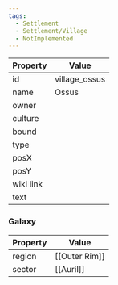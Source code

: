 ```yaml
---
tags:
  - Settlement
  - Settlement/Village
  - NotImplemented
---
```


| Property  | Value         |
| --------- | ------------- |
| id        | village_ossus |
| name      | Ossus         |
| owner     |               |
| culture   |               |
| bound     |               |
| type      |               |
| posX      |               |
| posY      |               |
| wiki link |               |
| text      |               |

### Galaxy
| Property | Value         |
| -------- | ------------- |
| region   | [[Outer Rim]] |
| sector   | [[Auril]]     |
